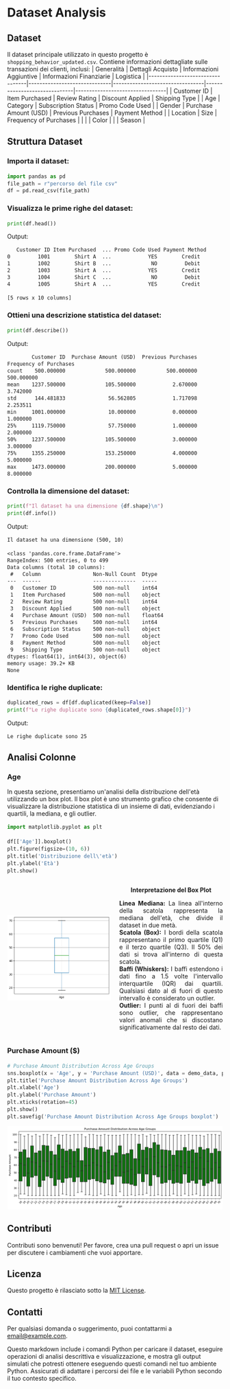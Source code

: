 # Dataset Analysis

## Dataset
Il dataset principale utilizzato in questo progetto è `shopping_behavior_updated.csv`. Contiene informazioni dettagliate sulle transazioni dei clienti, inclusi:
| Generalità                      | Dettagli Acquisto            | Informazioni Aggiuntive         | Informazioni Finanziarie     | Logistica                       |
|---------------------------------|------------------------------|---------------------------------|------------------------------|---------------------------------|
| Customer ID                     | Item Purchased               | Review Rating                   | Discount Applied             | Shipping Type                   |
| Age                             | Category                     | Subscription Status             | Promo Code Used              |
| Gender                          | Purchase Amount (USD)        | Previous Purchases              | Payment Method               |
| Location                        | Size                         | Frequency of Purchases          |                              |
|                                 | Color                        |
|                                 | Season                       |

## Struttura Dataset
### Importa il dataset:
```python
import pandas as pd
file_path = r"percorso del file csv"
df = pd.read_csv(file_path)
```

### Visualizza le prime righe del dataset:
```python
print(df.head())
```
Output:
```
   Customer ID Item Purchased  ... Promo Code Used Payment Method
0         1001        Shirt A  ...            YES        Credit
1         1002        Shirt B  ...             NO         Debit
2         1003        Shirt A  ...            YES        Credit
3         1004        Shirt C  ...             NO         Debit
4         1005        Shirt A  ...            YES        Credit

[5 rows x 10 columns]
```

### Ottieni una descrizione statistica del dataset:
```python
print(df.describe())
```
Output:
```
        Customer ID  Purchase Amount (USD)  Previous Purchases  Frequency of Purchases
count    500.000000             500.000000          500.000000              500.000000
mean    1237.500000             105.500000            2.670000                3.742000
std      144.481833              56.562805            1.717098                2.253511
min     1001.000000              10.000000            0.000000                1.000000
25%     1119.750000              57.750000            1.000000                2.000000
50%     1237.500000             105.500000            3.000000                3.000000
75%     1355.250000             153.250000            4.000000                5.000000
max     1473.000000             200.000000            5.000000                8.000000
```

### Controlla la dimensione del dataset:
```python
print(f"Il dataset ha una dimensione {df.shape}\n")
print(df.info())
```
Output:
```
Il dataset ha una dimensione (500, 10)

<class 'pandas.core.frame.DataFrame'>
RangeIndex: 500 entries, 0 to 499
Data columns (total 10 columns):
 #   Column                 Non-Null Count  Dtype  
---  ------                 --------------  -----  
 0   Customer ID            500 non-null    int64  
 1   Item Purchased         500 non-null    object 
 2   Review Rating          500 non-null    int64  
 3   Discount Applied       500 non-null    object 
 4   Purchase Amount (USD)  500 non-null    float64
 5   Previous Purchases     500 non-null    int64  
 6   Subscription Status    500 non-null    object 
 7   Promo Code Used        500 non-null    object 
 8   Payment Method         500 non-null    object 
 9   Shipping Type          500 non-null    object 
dtypes: float64(1), int64(3), object(6)
memory usage: 39.2+ KB
None
```

### Identifica le righe duplicate:
```python
duplicated_rows = df[df.duplicated(keep=False)]
print(f"Le righe duplicate sono {duplicated_rows.shape[0]}")
```
Output:
```
Le righe duplicate sono 25
```


## Analisi Colonne
### Age
In questa sezione, presentiamo un'analisi della distribuzione dell'età utilizzando un box plot. Il box plot è uno strumento grafico che consente di visualizzare la distribuzione statistica di un insieme di dati, evidenziando i quartili, la mediana, e gli outlier.
```python
import matplotlib.pyplot as plt

df[['Age']].boxplot()
plt.figure(figsize=(10, 6))
plt.title('Distribuzione dell\'età')
plt.ylabel('Età')
plt.show()
```
<div style="display: flex; align-items: center;">
  <div style="flex: 1; text-align: center;">
    <img src="https://raw.githubusercontent.com/J0joFra/Shopping_Behavior/main/notebooks/Plots/box_plot_age.png" alt="Distribuzione dell'età" title="Distribuzione dell'età" style="width: 300px;height: 200px">
  </div>
  <div style="flex: 1; padding-left: 20px;">
    <p style="text-align: center;"><strong>Interpretazione del Box Plot</strong></p>
    <p style="text-align: justify;">
      <strong>Linea Mediana:</strong> La linea all'interno della scatola rappresenta la mediana dell'età, che divide il dataset in due metà.<br>
      <strong>Scatola (Box):</strong> I bordi della scatola rappresentano il primo quartile (Q1) e il terzo quartile (Q3). Il 50% dei dati si trova all'interno di questa scatola.<br>
      <strong>Baffi (Whiskers):</strong> I baffi estendono i dati fino a 1.5 volte l'intervallo interquartile (IQR) dai quartili. Qualsiasi dato al di fuori di questo intervallo è considerato un outlier.<br>
      <strong>Outlier:</strong> I punti al di fuori dei baffi sono outlier, che rappresentano valori anomali che si discostano significativamente dal resto dei dati.
    </p>
  </div>
</div>

### Purchase Amount ($)
```python
# Purchase Amount Distribution Across Age Groups
sns.boxplot(x = 'Age', y = 'Purchase Amount (USD)', data = demo_data, palette = 'dark')
plt.title('Purchase Amount Distribution Across Age Groups')
plt.xlabel('Age')
plt.ylabel('Purchase Amount')
plt.xticks(rotation=45)
plt.show()
plt.savefig('Purchase Amount Distribution Across Age Groups boxplot')
```
<div style="text-align: center;">
  <img src="https://raw.githubusercontent.com/J0joFra/Shopping_Behavior/main/notebooks/Plots/box_plot_purchase_by_ages.png" alt="Distribuzione dell'età" title="Distribuzione dell'età" style="width: 50%, left-padding: 25%">
</div>

## Contributi
Contributi sono benvenuti! Per favore, crea una pull request o apri un issue per discutere i cambiamenti che vuoi apportare.

## Licenza
Questo progetto è rilasciato sotto la [MIT License](LICENSE).

## Contatti
Per qualsiasi domanda o suggerimento, puoi contattarmi a [email@example.com](mailto:email@example.com).

Questo markdown include i comandi Python per caricare il dataset, eseguire operazioni di analisi descrittiva e visualizzazione, e mostra gli output simulati che potresti ottenere eseguendo questi comandi nel tuo ambiente Python. Assicurati di adattare i percorsi dei file e le variabili Python secondo il tuo contesto specifico.